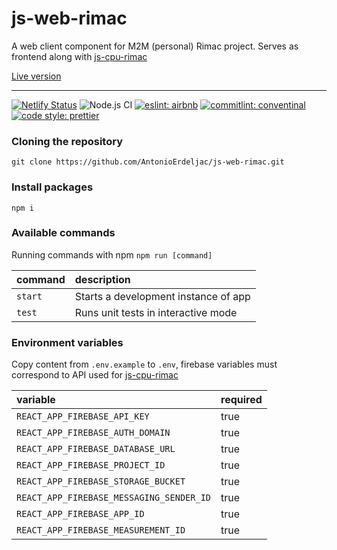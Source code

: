 # js-web-rimac

A web client component for M2M (personal) Rimac project. Serves as frontend along with [js-cpu-rimac](https://github.com/AntonioErdeljac/js-cpu-rimac)

[Live version](https://quizzical-cray-6ae2e4.netlify.app/)

---
[![Netlify Status](https://api.netlify.com/api/v1/badges/4f615b92-82ed-451d-8939-9f86d3f8c0f5/deploy-status)](https://app.netlify.com/sites/quizzical-cray-6ae2e4/deploys)
![Node.js CI](https://github.com/AntonioErdeljac/js-web-rimac/workflows/Node.js%20CI/badge.svg)
[![eslint: airbnb](https://badgen.net/badge/eslint/airbnb/ff5a5f?icon=airbnb)](https://github.com/airbnb/javascript)
[![commitlint: conventinal](https://badgen.net/badge/commitlint/conventinal/cyan)](https://github.com/conventional-changelog/commitlint)
[![code style: prettier](https://badgen.net/badge/code%20style/prettier/blue)](https://github.com/prettier/prettier)




### Cloning the repository

```shell
git clone https://github.com/AntonioErdeljac/js-web-rimac.git
```

### Install packages


```shell
npm i
```

### Available commands

Running commands with npm `npm run [command]`

| command            | description                                                                                                                                                                 |
| :----------------- | :-------------------------------------------------------------------------------------------------------------------------------------------------------------------------- |
| `start`            | Starts a development instance of app                                                                                                                                        |
| `test`             | Runs unit tests in interactive mode                                                                                                                                         |

### Environment variables

Copy content from `.env.example` to `.env`, firebase variables must correspond to API used for [js-cpu-rimac](https://github.com/AntonioErdeljac/js-cpu-rimac)

| variable                         | required                                                                                                                                      |
| :------------------------------- | :-------------------------------------------------------------------------------------------------------------------------------------------- |
| `REACT_APP_FIREBASE_API_KEY`     | true                                                                                                                                          |
| `REACT_APP_FIREBASE_AUTH_DOMAIN`     | true                                                                                                                                          |
| `REACT_APP_FIREBASE_DATABASE_URL`     | true                                                                                                                                          |
| `REACT_APP_FIREBASE_PROJECT_ID`     | true                                                                                                                                          |
| `REACT_APP_FIREBASE_STORAGE_BUCKET`     | true                                                                                                                                          |
| `REACT_APP_FIREBASE_MESSAGING_SENDER_ID`     | true                                                                                                                                          |
| `REACT_APP_FIREBASE_APP_ID`     | true                                                                                                                                          |
| `REACT_APP_FIREBASE_MEASUREMENT_ID`     | true                                                                                                                                          |
